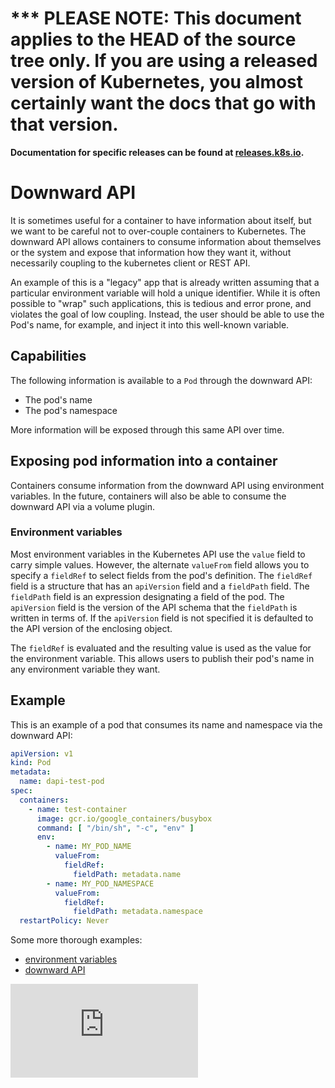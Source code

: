 <!-- BEGIN MUNGE: UNVERSIONED_WARNING -->

<!-- BEGIN STRIP_FOR_RELEASE -->

<h1>*** PLEASE NOTE: This document applies to the HEAD of the source
tree only. If you are using a released version of Kubernetes, you almost
certainly want the docs that go with that version.</h1>

<strong>Documentation for specific releases can be found at
[releases.k8s.io](http://releases.k8s.io).</strong>

<!-- END STRIP_FOR_RELEASE -->

<!-- END MUNGE: UNVERSIONED_WARNING -->
# Downward API

It is sometimes useful for a container to have information about itself, but we
want to be careful not to over-couple containers to Kubernetes. The downward
API allows containers to consume information about themselves or the system and
expose that information how they want it, without necessarily coupling to the
kubernetes client or REST API.

An example of this is a "legacy" app that is already written assuming
that a particular environment variable will hold a unique identifier.  While it
is often possible to "wrap" such applications, this is tedious and error prone,
and violates the goal of low coupling.  Instead, the user should be able to use
the Pod's name, for example, and inject it into this well-known variable.

## Capabilities

The following information is available to a `Pod` through the downward API:

*   The pod's name
*   The pod's namespace

More information will be exposed through this same API over time.

## Exposing pod information into a container

Containers consume information from the downward API using environment
variables.  In the future, containers will also be able to consume the downward
API via a volume plugin.

### Environment variables

Most environment variables in the Kubernetes API use the `value` field to carry
simple values.  However, the alternate `valueFrom` field allows you to specify
a `fieldRef` to select fields from the pod's definition.  The `fieldRef` field
is a structure that has an `apiVersion` field and a `fieldPath` field.  The
`fieldPath` field is an expression designating a field of the pod.  The
`apiVersion` field is the version of the API schema that the `fieldPath` is
written in terms of.  If the `apiVersion` field is not specified it is
defaulted to the API version of the enclosing object.

The `fieldRef` is evaluated and the resulting value is used as the value for
the environment variable.  This allows users to publish their pod's name in any
environment variable they want.

## Example

This is an example of a pod that consumes its name and namespace via the
downward API:

```yaml
apiVersion: v1
kind: Pod
metadata:
  name: dapi-test-pod
spec:
  containers:
    - name: test-container
      image: gcr.io/google_containers/busybox
      command: [ "/bin/sh", "-c", "env" ]
      env:
        - name: MY_POD_NAME
          valueFrom:
            fieldRef:
              fieldPath: metadata.name
        - name: MY_POD_NAMESPACE
          valueFrom:
            fieldRef:
              fieldPath: metadata.namespace
  restartPolicy: Never
```

Some more thorough examples:
   * [environment variables](../examples/environment-guide/)
   * [downward API](../examples/downward-api/)


<!-- BEGIN MUNGE: GENERATED_ANALYTICS -->
[![Analytics](https://kubernetes-site.appspot.com/UA-36037335-10/GitHub/docs/downward_api.md?pixel)]()
<!-- END MUNGE: GENERATED_ANALYTICS -->
